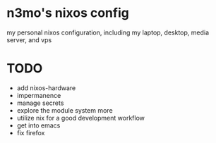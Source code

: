 # n3mo's nixos config
my personal nixos configuration, including my laptop, desktop, media server, and vps

# TODO
- add nixos-hardware
- impermanence
- manage secrets
- explore the module system more
- utilize nix for a good development workflow
- get into emacs
- fix firefox

